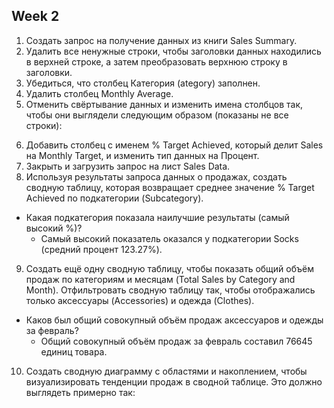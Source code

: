 ## Week 2

1. Создать запрос на получение данных из книги Sales Summary.
2. Удалить все ненужные строки, чтобы заголовки данных находились в верхней строке, а затем преобразовать верхнюю строку в заголовки.
3. Убедиться, что столбец Категория (ategory) заполнен.
4. Удалить столбец Monthly Average.
5. Отменить свёртывание данных и изменить имена столбцов так, чтобы они выглядели следующим образом (показаны не все строки):
<!--![Отменённые сводные данные и переименованные столбцы выглядят так]()-->
6. Добавить столбец с именем % Target Achieved, который делит Sales на Monthly Target, и изменить тип данных на Процент.
7. Закрыть и загрузить запрос на лист Sales Data.
8. Используя результаты запроса данных о продажах, создать сводную таблицу, которая возвращает среднее значение % Target Achieved по подкатегории (Subcategory).
- Какая подкатегория показала наилучшие результаты (самый высокий %)?
  - Самый высокий показатель оказался у подкатегории Socks (средний процент 123.27%).
9. Создать ещё одну сводную таблицу, чтобы показать общий объём продаж по категориям и месяцам (Total Sales by Category and Month). Отфильтровать сводную таблицу так, чтобы  отображались только аксессуары (Accessories) и одежда (Clothes).
- Каков был общий совокупный объём продаж аксессуаров и одежды за февраль?
  - Общий совокупный объём продаж за февраль составил 76645 единиц товара.
<!--![Общий совокупный объём продаж аксессуаров и одежды за февраль]()-->
10. Создать сводную диаграмму с областями и накоплением, чтобы визуализировать тенденции продаж в сводной таблице. Это должно выглядеть примерно так:
<!--![]()-->
